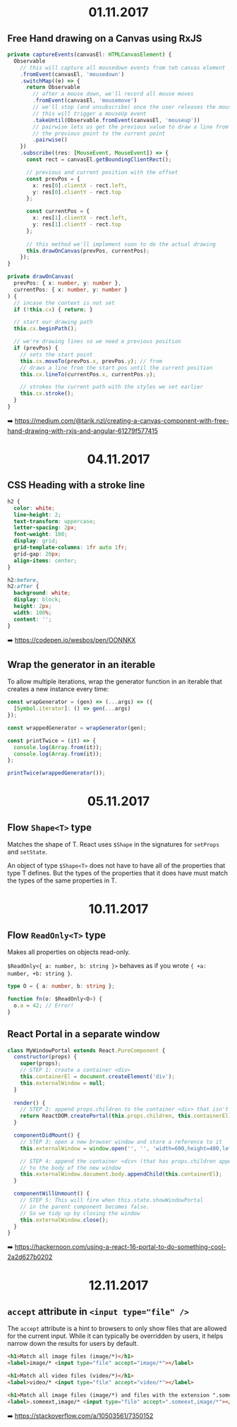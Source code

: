<h1 align="center">01.11.2017</h1>

## Free Hand drawing on a Canvas using RxJS

```ts
private captureEvents(canvasEl: HTMLCanvasElement) {
  Observable
    // this will capture all mousedown events from teh canvas element
    .fromEvent(canvasEl, 'mousedown')
    .switchMap((e) => {
      return Observable
        // after a mouse down, we'll record all mouse moves
        .fromEvent(canvasEl, 'mousemove')
        // we'll stop (and unsubscribe) once the user releases the mouse
        // this will trigger a mouseUp event    
        .takeUntil(Observable.fromEvent(canvasEl, 'mouseup'))
        // pairwise lets us get the previous value to draw a line from
        // the previous point to the current point    
        .pairwise()
    })
    .subscribe((res: [MouseEvent, MouseEvent]) => {
      const rect = canvasEl.getBoundingClientRect();

      // previous and current position with the offset
      const prevPos = {
        x: res[0].clientX - rect.left,
        y: res[0].clientY - rect.top
      };

      const currentPos = {
        x: res[1].clientX - rect.left,
        y: res[1].clientY - rect.top
      };
    
      // this method we'll implement soon to do the actual drawing
      this.drawOnCanvas(prevPos, currentPos);
    });
}

private drawOnCanvas(
  prevPos: { x: number, y: number }, 
  currentPos: { x: number, y: number }
) {
  // incase the context is not set
  if (!this.cx) { return; }

  // start our drawing path
  this.cx.beginPath();

  // we're drawing lines so we need a previous position
  if (prevPos) {
    // sets the start point
    this.cx.moveTo(prevPos.x, prevPos.y); // from
    // draws a line from the start pos until the current position
    this.cx.lineTo(currentPos.x, currentPos.y);

    // strokes the current path with the styles we set earlier
    this.cx.stroke();
  }
}
```

:arrow_right: https://medium.com/@tarik.nzl/creating-a-canvas-component-with-free-hand-drawing-with-rxjs-and-angular-61279f577415

<h1 align="center">04.11.2017</h1>

## CSS Heading with a stroke line

```css
h2 {
  color: white;
  line-height: 2;
  text-transform: uppercase;
  letter-spacing: 2px;
  font-weight: 100;
  display: grid;
  grid-template-columns: 1fr auto 1fr;
  grid-gap: 20px;
  align-items: center;
}

h2:before,
h2:after {
  background: white;
  display: block;
  height: 2px;
  width: 100%;
  content: '';
}
```

:arrow_right: https://codepen.io/wesbos/pen/OONNKX

## Wrap the generator in an iterable

To allow multiple iterations, wrap the generator function in an iterable that creates a new instance every time:

```js
const wrapGenerator = (gen) => (...args) => ({
  [Symbol.iterator]: () => gen(...args)
});

const wrappedGenerator = wrapGenerator(gen);

const printTwice = (it) => {
  console.log(Array.from(it));
  console.log(Array.from(it));
};

printTwice(wrappedGenerator());
```

<h1 align="center">05.11.2017</h1>

## Flow `Shape<T>` type

Matches the shape of T. React uses `$Shape` in the signatures for `setProps` and `setState`.

An object of type `$Shape<T>` does not have to have all of the properties that type T defines. But the types of the properties that it does have must match the types of the same properties in T.

<h1 align="center">10.11.2017</h1>

## Flow `ReadOnly<T>` type

Makes all properties on objects read-only. 

`$ReadOnly<{ a: number, b: string }>` behaves as if you wrote `{ +a: number, +b: string }`.

```ts
type O = { a: number, b: string };

function fn(o: $ReadOnly<O>) {
  o.a = 42; // Error!
}
```

## React Portal in a separate window

```jsx
class MyWindowPortal extends React.PureComponent {
  constructor(props) {
    super(props);
    // STEP 1: create a container <div>
    this.containerEl = document.createElement('div');
    this.externalWindow = null;
  }
  
  render() {
    // STEP 2: append props.children to the container <div> that isn't mounted anywhere yet
    return ReactDOM.createPortal(this.props.children, this.containerEl);
  }

  componentDidMount() {
    // STEP 3: open a new browser window and store a reference to it
    this.externalWindow = window.open('', '', 'width=600,height=400,left=200,top=200');

    // STEP 4: append the container <div> (that has props.children appended to it) 
    // to the body of the new window
    this.externalWindow.document.body.appendChild(this.containerEl);
  }

  componentWillUnmount() {
    // STEP 5: This will fire when this.state.showWindowPortal 
    // in the parent component becomes false.
    // So we tidy up by closing the window
    this.externalWindow.close();
  }
}
```

:arrow_right: https://hackernoon.com/using-a-react-16-portal-to-do-something-cool-2a2d627b0202

<h1 align="center">12.11.2017</h1>

## `accept` attribute in `<input type="file" />`

The `accept` attribute is a hint to browsers to only show files that are allowed for the current input. While it can typically be overridden by users, it helps narrow down the results for users by default.

```html
<h1>Match all image files (image/*)</h1>
<label>image/* <input type="file" accept="image/*"></label>

<h1>Match all video files (video/*)</h1>
<label>video/* <input type="file" accept="video/*"></label>

<h1>Match all image files (image/*) and files with the extension ".someext"</h1>
<label>.someext,image/* <input type="file" accept=".someext,image/*"></label>
```

:arrow_right: https://stackoverflow.com/a/10503561/7350152
